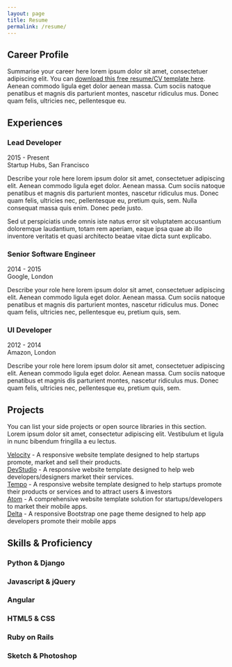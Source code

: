 ```yaml
---
layout: page
title: Resume
permalink: /resume/
---
```

<div class="main-wrapper"> <section class="section summary-section"> <h2 class="section-title"><i class="fa fa-user"></i>Career Profile</h2> <div class="summary"> <p>Summarise your career here lorem ipsum dolor sit amet, consectetuer adipiscing elit. You can <a href="#" target="_blank">download this free resume/CV template here</a>. Aenean commodo ligula eget dolor aenean massa. Cum sociis natoque penatibus et magnis dis parturient montes, nascetur ridiculus mus. Donec quam felis, ultricies nec, pellentesque eu.</p> </div><!--//summary--> </section><!--//section--> <section class="section experiences-section"> <h2 class="section-title"><i class="fa fa-briefcase"></i>Experiences</h2> <div class="item"> <div class="meta"> <div class="upper-row"> <h3 class="job-title">Lead Developer</h3> <div class="time">2015 - Present</div> </div><!--//upper-row--> <div class="company">Startup Hubs, San Francisco</div> </div><!--//meta--> <div class="details"> <p>Describe your role here lorem ipsum dolor sit amet, consectetuer adipiscing elit. Aenean commodo ligula eget dolor. Aenean massa. Cum sociis natoque penatibus et magnis dis parturient montes, nascetur ridiculus mus. Donec quam felis, ultricies nec, pellentesque eu, pretium quis, sem. Nulla consequat massa quis enim. Donec pede justo.</p> <p>Sed ut perspiciatis unde omnis iste natus error sit voluptatem accusantium doloremque laudantium, totam rem aperiam, eaque ipsa quae ab illo inventore veritatis et quasi architecto beatae vitae dicta sunt explicabo. </p> </div><!--//details--> </div><!--//item--> <div class="item"> <div class="meta"> <div class="upper-row"> <h3 class="job-title">Senior Software Engineer</h3> <div class="time">2014 - 2015</div> </div><!--//upper-row--> <div class="company">Google, London</div> </div><!--//meta--> <div class="details"> <p>Describe your role here lorem ipsum dolor sit amet, consectetuer adipiscing elit. Aenean commodo ligula eget dolor. Aenean massa. Cum sociis natoque penatibus et magnis dis parturient montes, nascetur ridiculus mus. Donec quam felis, ultricies nec, pellentesque eu, pretium quis, sem.</p> </div><!--//details--> </div><!--//item--> <div class="item"> <div class="meta"> <div class="upper-row"> <h3 class="job-title">UI Developer</h3> <div class="time">2012 - 2014</div> </div><!--//upper-row--> <div class="company">Amazon, London</div> </div><!--//meta--> <div class="details"> <p>Describe your role here lorem ipsum dolor sit amet, consectetuer adipiscing elit. Aenean commodo ligula eget dolor. Aenean massa. Cum sociis natoque penatibus et magnis dis parturient montes, nascetur ridiculus mus. Donec quam felis, ultricies nec, pellentesque eu, pretium quis, sem.</p> </div><!--//details--> </div><!--//item--> </section><!--//section--> <section class="section projects-section"> <h2 class="section-title"><i class="fa fa-archive"></i>Projects</h2> <div class="intro"> <p>You can list your side projects or open source libraries in this section. Lorem ipsum dolor sit amet, consectetur adipiscing elit. Vestibulum et ligula in nunc bibendum fringilla a eu lectus.</p> </div><!--//intro--> <div class="item"> <span class="project-title"><a href="#hook">Velocity</a></span> - <span class="project-tagline">A responsive website template designed to help startups promote, market and sell their products.</span> </div><!--//item--> <div class="item"> <span class="project-title"><a href="#" target="_blank">DevStudio</a></span> - <span class="project-tagline">A responsive website template designed to help web developers/designers market their services. </span> </div><!--//item--> <div class="item"> <span class="project-title"><a href="#" target="_blank">Tempo</a></span> - <span class="project-tagline">A responsive website template designed to help startups promote their products or services and to attract users &amp; investors</span> </div><!--//item--> <div class="item"> <span class="project-title"><a href="#" target="_blank">Atom</a></span> - <span class="project-tagline">A comprehensive website template solution for startups/developers to market their mobile apps. </span> </div><!--//item--> <div class="item"> <span class="project-title"><a href="#" target="_blank">Delta</a></span> - <span class="project-tagline">A responsive Bootstrap one page theme designed to help app developers promote their mobile apps</span> </div><!--//item--> </section><!--//section--> <section class="skills-section section"> <h2 class="section-title"><i class="fa fa-rocket"></i>Skills &amp; Proficiency</h2> <div class="skillset"> <div class="item"> <h3 class="level-title">Python &amp; Django</h3> <div class="level-bar"> <div class="level-bar-inner" data-level="98%"> </div> </div><!--//level-bar--> </div><!--//item--> <div class="item"> <h3 class="level-title">Javascript &amp; jQuery</h3> <div class="level-bar"> <div class="level-bar-inner" data-level="98%"> </div> </div><!--//level-bar--> </div><!--//item--> <div class="item"> <h3 class="level-title">Angular</h3> <div class="level-bar"> <div class="level-bar-inner" data-level="98%"> </div> </div><!--//level-bar--> </div><!--//item--> <div class="item"> <h3 class="level-title">HTML5 &amp; CSS</h3> <div class="level-bar"> <div class="level-bar-inner" data-level="95%"> </div> </div><!--//level-bar--> </div><!--//item--> <div class="item"> <h3 class="level-title">Ruby on Rails</h3> <div class="level-bar"> <div class="level-bar-inner" data-level="85%"> </div> </div><!--//level-bar--> </div><!--//item--> <div class="item"> <h3 class="level-title">Sketch &amp; Photoshop</h3> <div class="level-bar"> <div class="level-bar-inner" data-level="60%"> </div> </div><!--//level-bar--> </div><!--//item--> </div> </section><!--//skills-section--> </div>
